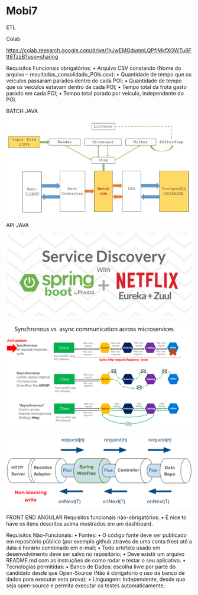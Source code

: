 # Mobi7

ETL

Colab

https://colab.research.google.com/drive/1hJwEMGdumnLQPfjMkfXGWTu8Ftt8TzzB?usp=sharing

Requisitos Funcionais obrigatórios:
        • Arquivo CSV constando (Nome do arquivo – resultados_consolidado_POIs.csv):
        • Quantidade de tempo que os veículos passaram parados dentro de cada POI;
        • Quantidade de tempo que os veículos estavam dentro de cada POI;
        • Tempo total da frota gasto parado em cada POI;
        • Tempo total parado por veículo, independente do POI.

BATCH JAVA

![](./img/java.png)


API JAVA

![](./img/x.png)

![](./img/0.png)

![](./img/00.png)


FRONT END ANGULAR
Requisitos funcionais não-obrigatórios:
    • É nice to have os itens descritos acima mostrados em um dashboard.
    
Requisitos Não-Funcionais:
    • Fontes:
        • O código fonte deve ser publicado em repositório público (por exemplo github através de uma conta free) até a data e horário combinado em e-mail;
        • Todo artefato usado em desenvolvimento deve ser salvo no repositório;
        • Deve existir um arquivo README.md com as instruções de como rodar e testar o seu aplicativo.
        • Tecnologias permitidas:
        • Banco de Dados: escolha livre por parte do candidato desde que Open-Source (Não é obrigatório o uso de banco de dados para executar esta prova);
        • Linguagem: Independente, desde que seja open-source e permita executar os testes automaticamente;   
        
         
